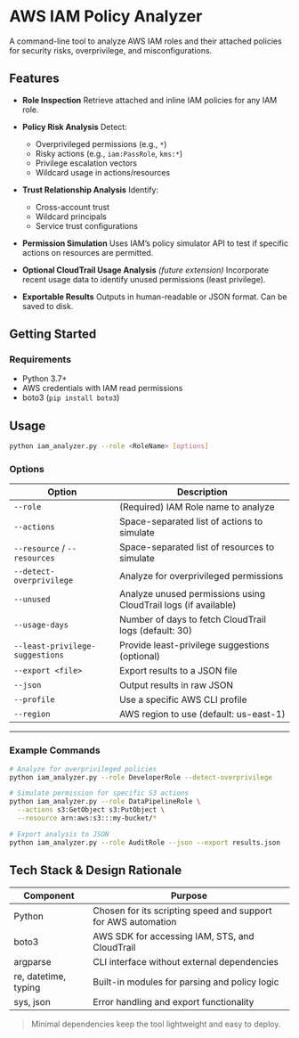# AWS IAM Policy Analyzer

A command-line tool to analyze AWS IAM roles and their attached policies for security risks, overprivilege, and misconfigurations.


## Features

* **Role Inspection**
  Retrieve attached and inline IAM policies for any IAM role.

* **Policy Risk Analysis**
  Detect:

  * Overprivileged permissions (e.g., `*`)
  * Risky actions (e.g., `iam:PassRole`, `kms:*`)
  * Privilege escalation vectors
  * Wildcard usage in actions/resources

* **Trust Relationship Analysis**
  Identify:

  * Cross-account trust
  * Wildcard principals
  * Service trust configurations

* **Permission Simulation**
  Uses IAM’s policy simulator API to test if specific actions on resources are permitted.

* **Optional CloudTrail Usage Analysis** *(future extension)*
  Incorporate recent usage data to identify unused permissions (least privilege).

* **Exportable Results**
  Outputs in human-readable or JSON format. Can be saved to disk.



## Getting Started

### Requirements

* Python 3.7+
* AWS credentials with IAM read permissions
* boto3 (`pip install boto3`)



## Usage

```bash
python iam_analyzer.py --role <RoleName> [options]
```

### Options

| Option                          | Description                                                     |
| ------------------------------- | --------------------------------------------------------------- |
| `--role`                        | (Required) IAM Role name to analyze                             |
| `--actions`                     | Space-separated list of actions to simulate                     |
| `--resource` / `--resources`    | Space-separated list of resources to simulate                   |
| `--detect-overprivilege`        | Analyze for overprivileged permissions                          |
| `--unused`                      | Analyze unused permissions using CloudTrail logs (if available) |
| `--usage-days`                  | Number of days to fetch CloudTrail logs (default: 30)           |
| `--least-privilege-suggestions` | Provide least-privilege suggestions (optional)                  |
| `--export <file>`               | Export results to a JSON file                                   |
| `--json`                        | Output results in raw JSON                                      |
| `--profile`                     | Use a specific AWS CLI profile                                  |
| `--region`                      | AWS region to use (default: us-east-1)                          |

---

### Example Commands

```bash
# Analyze for overprivileged policies
python iam_analyzer.py --role DeveloperRole --detect-overprivilege

# Simulate permission for specific S3 actions
python iam_analyzer.py --role DataPipelineRole \
  --actions s3:GetObject s3:PutObject \
  --resource arn:aws:s3:::my-bucket/*

# Export analysis to JSON
python iam_analyzer.py --role AuditRole --json --export results.json
```



## Tech Stack & Design Rationale

| Component            | Purpose                                                       |
| -------------------- | ------------------------------------------------------------- |
| Python               | Chosen for its scripting speed and support for AWS automation |
| boto3                | AWS SDK for accessing IAM, STS, and CloudTrail                |
| argparse             | CLI interface without external dependencies                   |
| re, datetime, typing | Built-in modules for parsing and policy logic                 |
| sys, json            | Error handling and export functionality                       |

> Minimal dependencies keep the tool lightweight and easy to deploy.



